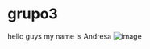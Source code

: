 # grupo3
hello guys
my name is Andresa
![image](https://github.com/user-attachments/assets/83a0c509-50d5-42ef-9386-81921af2d797)

